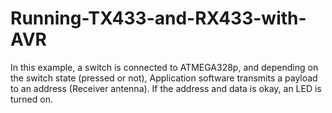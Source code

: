 # Running-TX433-and-RX433-with-AVR

In this example, a switch is connected to ATMEGA328p, and depending on the switch state (pressed or not), Application software transmits a payload to an address (Receiver antenna). If the address and data is okay, an LED is turned on.
